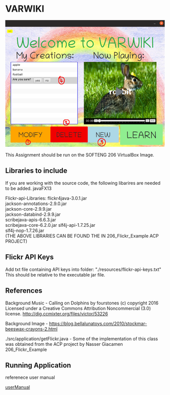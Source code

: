 # VARWIKI

![pic](UserManualImages/MainMenu.png)

This Assignment should be run on the SOFTENG 206 VirtualBox Image. 

## Libraries to include
If you are working with the source code, the following libarires are needed to be added.
javaFX13

Flickr-api-Libraries:
flickr4java-3.0.1.jar  
jackson-annotations-2.9.0.jar  
jackson-core-2.9.9.jar  
jackson-databind-2.9.9.jar  
scribejava-apis-6.6.3.jar   
scribejava-core-6.2.0.jar
slf4j-api-1.7.25.jar  
slf4j-nop-1.7.26.jar  
(THE ABOVE LIBRARIES CAN BE FOUND THE IN 206_Flickr_Example ACP PROJECT)

## Flickr API Keys

Add txt file containing API keys into folder: "./resources/flickr-api-keys.txt"   
This should be relative to the executable jar file.

## References

Background Music - Calling on Dolphins by fourstones (c) copyright 2016 Licensed under a Creative Commons Attribution Noncommercial  (3.0) license. http://dig.ccmixter.org/files/victor/53226 

Background Image - https://blog.bellalunatoys.com/2010/stockmar-beeswax-crayons-2.html

./src/application/getFlickr.java - Some of the implementation of this class was obtained from the ACP project by Nasser Giacamen 206_Flickr_Example


## Running Application

referenece user manual

[userManual](/UserManual.md)
